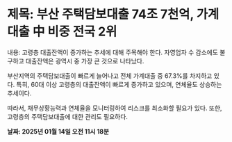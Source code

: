 # **제목: 부산 주택담보대출 74조 7천억, 가계대출 中 비중 전국 2위**

  내용: 고령층 대출잔액이 증가하는 추세에 대해 주목해야 한다. 자영업자 수 감소에도 불구하고 대출잔액은 광역시 중 가장 큰 것으로 나타났다.

부산지역의 주택담보대출이 빠르게 늘어나고 전체 가계대출 중 67.3%를 차지하고 있다. 특히, 60대 이상 고령층의 대출잔액이 빠르게 증가하고 있으며, 연체율도 상승하는 추세이다. 

따라서, 채무상황능력과 연체율을 모니터링하여 리스크를 최소화할 필요가 있다. 또한, 고령층의 주택담보대출에 대한 관리도 필요하다.

  **날짜: 2025년 01월 14일 오전 11시 18분**